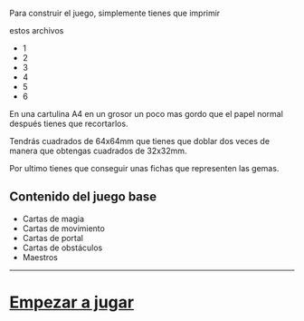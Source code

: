 Para construir el juego, simplemente tienes que imprimir

estos archivos

- 1
- 2
- 3
- 4
- 5
- 6

En una cartulina A4 en un grosor un poco mas gordo que el papel normal
después tienes que recortarlos.

Tendrás cuadrados de 64x64mm que tienes que doblar dos veces de manera que obtengas cuadrados de 32x32mm.

Por ultimo tienes que conseguir unas fichas que representen las gemas.

## Contenido del juego base

- Cartas de magia
- Cartas de movimiento
- Cartas de portal
- Cartas de obstáculos
- Maestros

---

# [Empezar a jugar](Empezar_a_jugar.md)